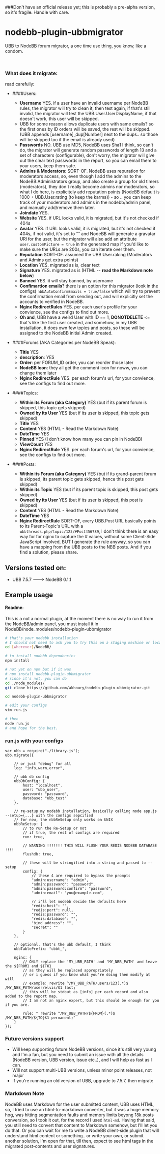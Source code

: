 ###Don't have an official release yet; this is probably a pre-alpha version, so it's fragile. Handle with care.
<br />

nodebb-plugin-ubbmigrator
=========

UBB to NodeBB forum migrator, a one time use thing, you know, like a condom. 

<br />


### What does it migrate:

read carefully: 

- ####Users: 
    * __Username__ YES. if a user have an invalid username per NodeBB rules, the migrator will try to clean it, then test again, if that's still invalid, the migrator will test the UBB.User.UserDisplayName, if that doesn't work, this user will be skipped.
    * UBB for some reason allows duplicate users with same emails? so the first ones by ID orders will be saved, the rest will be skipped. (UBB appends [username]_dup[Number] next to the dups.. so those will be skipped too if the email is already used)
    * __Passwords__ NO. UBB use MD5, NodeBB uses Sha1 I think, so can't do, the migrator will generate random passwords of length 13 and a set of characters (configurable), don't worry, the migrator will give out the clear text passwords in the report, so you can email them to your users, keep them safe.
    * __Admins & Moderators__: SORT-OF. NodeBB uses repuration for moderators access, so, even though I add the admins to the NodeBB.Administrators group, and also create a group for old timers (moderators), they don't really become admins nor moderators, so what I do here, is explicitely add reputation points (NodeBB default is 1000 + UBB.User.rating (to keep the karma)) - so .. you can keep track of your moderators and admins in the nodebb/admin panel, and manually add/remove them later.
    * __Joindate__ YES.
    * __Website__ YES. if URL looks valid, it is migrated, but it's not checked if 404s 
    * __Avatar__ YES. if URL looks valid, it is migrated, but it's not checked if 404s, if not valid, it's set to "" and NodeBB will generate a gravatar URl for the user, but the migrator will also add an attribute `user.customPicture = true` in the generated map if you'd like to make sure the URLs are 200s, you can iterate over them.
    * __Reputation__ SORT-OF. assumed the UBB.User.raking (Moderators and Admins get extra points)
    * __Location__ YES. migrated as is, clear text
    * __Signature__ YES. migrated as is (HTML -- __read the Markdown note below__)
    * __Banned__ YES. it will stay banned, by username
    * __Confimartion emails__? there is an option for this migrator (look in the configs) `nbbAutoConfirmEmails = true/false` which will try to prevent the confirmation email from sending out, and will explicitly set the accounts to verified in NodeBB.
    * __Nginx RedirectRules__ YES. per each user's profile for your convience, see the configs to find out more.
    * __Oh and__, UBB have a weird User with ID == 1, ******DONOTDELETE****** <= that's like the first user created, and somehow, in my UBB installation, it does own few topics and posts, so these will be assigned to the NodeBB initial Admin created. 



- ####Forums (AKA Categories per NodeBB Speak): 
    * __Title__ YES
    * __description__: YES
    * __Order__: per FORUM_ID order, you can reorder those later
    * __NodeBB Icon__: they all get the comment icon for noww, you can change them later
    * __Nginx RedirectRule__ YES. per each forum's url, for your convience, see the configs to find out more.


- ####Topics:
    * __Within its Forum (aka Category)__ YES (but if its parent forum is skipped, this topic gets skipped)
    * __Owned by its User__ YES (but if its user is skipped, this topic gets skipped)
    * __Title__ YES
    * __Content__ YES (HTML - Read the Markdown Note)
    * __DateTime__ YES
    * __Pinned__ YES (I don't know how many you can pin in NodeBB)
    * __ViewCount__ YES
    * __Nginx RedirectRule__ YES. per each forum's url, for your convience, see the configs to find out more.


- ####Posts:
    * __Within its Forum (aka Category)__ YES (but if its grand-parent forum is skipped, its parent topic gets skipped, hence this post gets skipped)
    * __Within its Topic__ YES (but if its parent topic is skipped, this post gets skipped)
    * __Owned by its User__ YES (but if its user is skipped, this post is skipped)
    * __Content__ YES (HTML - Read the Markdown Note)
    * __DateTime__ YES
    * __Nginx RedirectRule__ SORT-OF, every UBB.Post URL basically points to its Parent-Topic's URL with a `ubbthreads.php/topic/123/#Post456789`, I don't think there is an easy way for for nginx to capture the # values, without some Client-Side JavaScript involved, BUT I generate the rule anyway, so you can have a mapping from the UBB posts to the NBB posts. And if you find a solution, please share. 


## Versions tested on:
  - UBB 7.5.7 ---> NodeBB 0.1.1

## Example usage
#### Readme: 
This is a not a normal plugin, at the moment there is no way to run it from the NodeBB/admin panel, you must install it in NodeBB/node_modules/nodebb-plugin-ubbmigrator
```bash
# that's your nodebb installation
# I should not need to ask you to try this on a staging machine or locally first
cd [wherever]/NodeBB/

# to install nodebb dependencies
npm install

# not yet on npm but if it was
# npm install nodebb-plugin-ubbmigrator
# since it's not, you can do 
cd ./node_modules/
git clone https://github.com/akhoury/nodebb-plugin-ubbmigrator.git

cd nodebb-plugin-ubbmigrator

# edit your configs
vim run.js

# then 
node run.js
# and hope for the best.
```
### run.js with your configs
```javasript
var ubb = require("./library.js");
ubb.migrate({

    // or just "debug" for all
    log: "info,warn,error",

    // ubb db config
    ubbDbConfig: {
        host: "localhost",
        user: "ubb_user",
        password: "password",
        database: "ubb_test"
    },

    // re-setup my nodebb installation, basically calling node app.js --setup={...} with the configs sepcified
    // for now, the nbbReSetup only works on UNIX
    nbbReSetup: {
        // to run the Re-Setup or not
        // if true, the rest of configs are required
        run: true,
        
        // WARNING !!!!!!! THIS WILL FLUSH YOUR REDIS NODEBB DATABASE !!!! 
        flushdb: true,

        // these will be stringified into a string and passed to --setup
        config: {
            // these 4 are required to bypass the prompts
            "admin:username": "admin",
            "admin:password": "password",
            "admin:password:confirm": "password",
            "admin:email": "you@example.com",

            // i'll let nodebb decide the defaults here
            "redis:host": "",
            "redis:port": null,
            "redis:password": "",
            "redis:database": "",
            "bind_address": "",
            "secret": ""
        }
    },

    // optional, that's the ubb default, I think
    ubbTablePrefix: "ubbt_",
    
    nginx: {
        // ONLY replace the 'MY_UBB_PATH' and 'MY_NBB_PATH' and leave the ${FROM} and ${TO} 
        // as they will be replaced appropriately
        // or i guess if you know what you're doing then modify at will
        // example: rewrite ^/MY_UBB_PATH/users/123(.*)$ /MY_NBB_PATH/user/elvis/$1 last;
        // this will be stdout as [info] per each record and also added to the report map.
        // I am not an nginx expert, but this should be enough for you if you are.
        
        rule: " rewrite ^/MY_UBB_PATH/${FROM}(.*)$ /MY_NBB_PATH/${TO}$1 permanent;"
    }
});
```
### Future versions support
* Will keep supporting future NodeBB versions, since it's still very young and I'm a fan, but you need to submit an issue with all the details (NodeBB version, UBB version, issue etc..), and I will help as fast as I can.
* Will not support multi-UBB versions, unless minor point releases, not major
* If you're running an old version of UBB, upgrade to 7.5.7, then migrate

### Markdown Note

NodeBB uses Markdown for the user submitted content, UBB uses HTML, so, I tried to use an html-to-markdown converter, but it was a huge memory hog, was hitting segmentation faults and memory limits beyong 18k posts conversion, so I took it out, for the record I used `html-md`. Having that said, you still need to convert that content to Markdown somehow, but I'll let you do that. Or you can wait for me to write a NodeBB client-side plugin that will understand html content or something.. or write your own, or submit another solution, I'm open for that, till then, expect to see html tags in the migrated post-contents and user signatures.


    